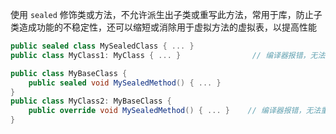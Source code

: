 使用 `sealed` 修饰类或方法，不允许派生出子类或重写此方法，常用于库，防止子类造成功能的不稳定性，还可以缩短或消除用于虚拟方法的虚拟表，以提高性能

```csharp
public sealed class MySealedClass { ... }
public class MyClass1: MyClass { ... }                // 编译器报错，无法继承于密封类

public class MyBaseClass {
    public sealed void MySealedMethod() { ... }
}
public class MyClass2: MyBaseClass {
    public override void MySealedMethod() { ... }    // 编译器报错，无法重写密封方法或属性
}
```
